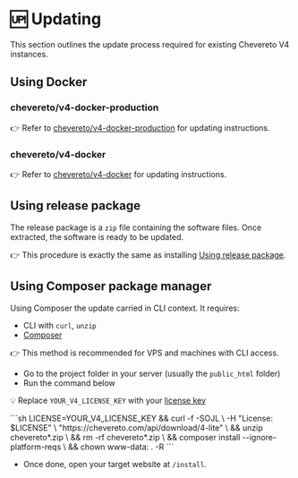 # 🆙 Updating

This section outlines the update process required for existing Chevereto V4 instances.

## Using Docker

### chevereto/v4-docker-production

👉 Refer to [chevereto/v4-docker-production](https://github.com/chevereto/v4-docker-production) for updating instructions.

### chevereto/v4-docker

👉 Refer to [chevereto/v4-docker](https://github.com/chevereto/v4-docker) for updating instructions.

## Using release package

The release package is a `zip` file containing the software files. Once extracted, the software is ready to be updated.

👉 This procedure is exactly the same as installing [Using release package](installation.md#using-release-package).

## Using Composer package manager

Using Composer the update carried in CLI context. It requires:

* CLI with `curl`, `unzip`
* [Composer](https://getcomposer.org/)

👉 This method is recommended for VPS and machines with CLI access.

* Go to the project folder in your server (usually the `public_html` folder)
* Run the command below

💡 Replace `YOUR_V4_LICENSE_KEY` with your [license key](https://chevereto.com/panel/license)

<code-group>
<code-block title="Debian">
```sh
LICENSE=YOUR_V4_LICENSE_KEY &&
curl -f -SOJL \
    -H "License: $LICENSE" \
    "https://chevereto.com/api/download/4-lite" \
&& unzip chevereto*.zip \
&& rm -rf chevereto*.zip \
&& composer install --ignore-platform-reqs \
&& chown www-data: . -R
```
</code-block>
</code-group>

* Once done, open your target website at `/install`.
